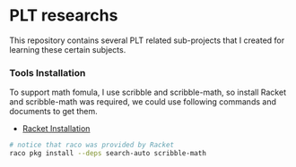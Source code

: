 # PLT researchs

This repository contains several PLT related sub-projects that I created for learning these certain subjects.

### Tools Installation

To support math fomula, I use scribble and scribble-math, so install Racket and scribble-math was required,
we could use following commands and documents to get them.

- [Racket Installation](https://docs.racket-lang.org/pollen/Installation.html)

```sh
# notice that raco was provided by Racket
raco pkg install --deps search-auto scribble-math
```
